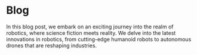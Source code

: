 # Blog
In this blog post, we embark on an exciting journey into the realm of robotics, where science fiction meets reality. We delve into the latest innovations in robotics, from cutting-edge humanoid robots to autonomous drones that are reshaping industries. 
